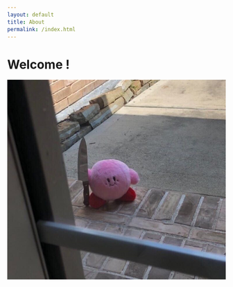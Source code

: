 ```yaml
---
layout: default
title: About
permalink: /index.html
---
```

# Welcome !
  
    
      
<img src="./images/kill.jpg" > 



